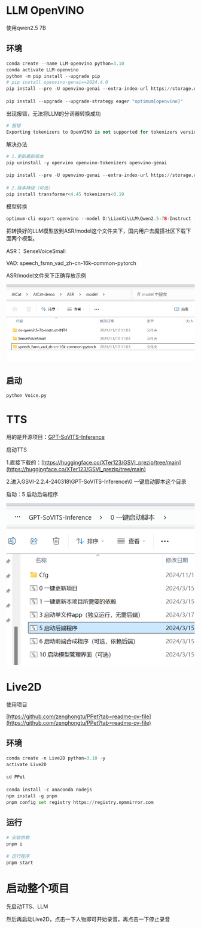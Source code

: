 # LLM OpenVINO

使用qwen2.5 7B

## 环境

```Python
conda create --name LLM-openvino python=3.10
conda activate LLM-openvino
python -m pip install --upgrade pip
# pip install openvino-genai==2024.4.0
pip install --pre -U openvino-genai --extra-index-url https://storage.openvinotoolkit.org/simple/wheels/nightly

pip install --upgrade --upgrade-strategy eager "optimum[openvino]"
```


出现报错，无法将LLM的分词器转换成功

```Python
# 报错
Exporting tokenizers to OpenVINO is not supported for tokenizers version > 0.19 and openvino version <= 2024.4. Please downgrade to tokenizers version <= 0.19 to export tokenizers to OpenVINO.
```


解决办法

```Python
# 1.更新最新版本
pip uninstall -y openvino openvino-tokenizers openvino-genai

pip install --pre -U openvino-genai --extra-index-url https://storage.openvinotoolkit.org/simple/wheels/nightly

# 2.版本降级（可选）
pip install transformer<4.45 tokenizers<0.19
```




模型转换

```Python
optimum-cli export openvino --model D:\LianXi\LLM\Qwen2.5-7B-Instruct --weight-format int4 --task text-generation-with-past ov-qwen2.5-7b-instruct-INT4
```




把转换好的LLM模型放到ASR/model这个文件夹下，国内用户去魔搭社区下载下面两个模型。

ASR： SenseVoiceSmall

VAD:   speech_fsmn_vad_zh-cn-16k-common-pytorch



ASR/model文件夹下正确存放示例

![image.png](asr_model.png)

## 启动

```Python
python Voice.py
```






# TTS



用的是开源项目：[GPT-SoVITS-Inference](https://github.com/X-T-E-R/GPT-SoVITS-Inference)



启动TTS

1.直接下载的：[https://huggingface.co/XTer123/GSVI_prezip/tree/main](https://huggingface.co/XTer123/GSVI_prezip/tree/main)

2.进入GSVI-2.2.4-240318\GPT-SoVITS-Inference\0 一键启动脚本这个目录

启动：5 启动后端程序

![image.png](tts.png)







# Live2D

使用项目

[https://github.com/zenghongtu/PPet?tab=readme-ov-file](https://github.com/zenghongtu/PPet?tab=readme-ov-file)




## 环境

```Python
conda create -n Live2D python=3.10 -y
activate Live2D

cd PPet

conda install -c anaconda nodejs
npm install -g pnpm
pnpm config set registry https://registry.npmmirror.com

```


## 运行

```Python
# 安装依赖
pnpm i

# 运行程序
pnpm start
```




# 启动整个项目

先启动TTS、LLM

然后再启动Live2D，点击一下人物即可开始录音，再点击一下停止录音



